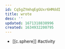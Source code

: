 ```yaml
---
id: Cq5gZYmhqEgGUxr6HMddI
title: wrote
desc: ''
updated: 1671318838996
created: 1634932200795
---
```




- [[c.sphere]] #activity
